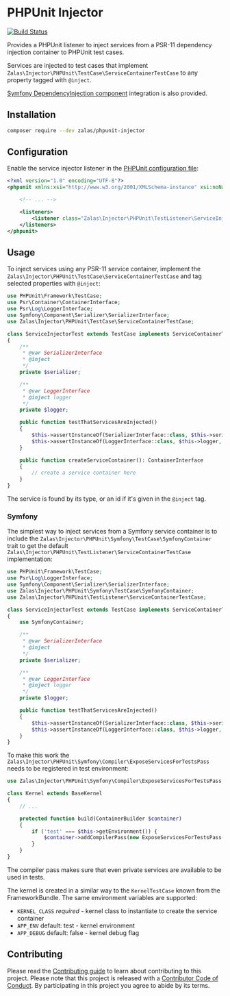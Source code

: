 # PHPUnit Injector

[![Build Status](https://travis-ci.org/jakzal/phpunit-injector.svg?branch=master)](https://travis-ci.org/jakzal/phpunit-injector)

Provides a PHPUnit listener to inject services from a PSR-11 dependency injection container to PHPUnit test cases.

Services are injected to test cases that implement `Zalas\Injector\PHPUnit\TestCase\ServiceContainerTestCase`
to any property tagged with `@inject`.

[Symfony DependencyInjection component](https://github.com/symfony/dependency-injection) integration is also provided.

## Installation

```bash
composer require --dev zalas/phpunit-injector
```

## Configuration

Enable the service injector listener
in the [PHPUnit configuration file](https://phpunit.de/manual/current/en/appendixes.configuration.html):

```xml
<?xml version="1.0" encoding="UTF-8"?>
<phpunit xmlns:xsi="http://www.w3.org/2001/XMLSchema-instance" xsi:noNamespaceSchemaLocation="https://schema.phpunit.de/7.0/phpunit.xsd">

    <!-- ... -->

    <listeners>
        <listener class="Zalas\Injector\PHPUnit\TestListener\ServiceInjectorListener" />
    </listeners>
</phpunit>
```

## Usage

To inject services using any PSR-11 service container, implement the `Zalas\Injector\PHPUnit\TestCase\ServiceContainerTestCase`
and tag selected properties with `@inject`:

```php
use PHPUnit\Framework\TestCase;
use Psr\Container\ContainerInterface;
use Psr\Log\LoggerInterface;
use Symfony\Component\Serializer\SerializerInterface;
use Zalas\Injector\PHPUnit\TestCase\ServiceContainerTestCase;

class ServiceInjectorTest extends TestCase implements ServiceContainerTestCase
{
    /**
     * @var SerializerInterface
     * @inject
     */
    private $serializer;

    /**
     * @var LoggerInterface
     * @inject logger
     */
    private $logger;

    public function testThatServicesAreInjected()
    {
        $this->assertInstanceOf(SerializerInterface::class, $this->serializer, 'The service is injectd by its type');
        $this->assertInstanceOf(LoggerInterface::class, $this->logger, 'The service is injected by its id');
    }

    public function createServiceContainer(): ContainerInterface
    {
        // create a service container here
    }
}
```

The service is found by its type, or an id if it's given in the `@inject` tag.

### Symfony

The simplest way to inject services from a Symfony service container is to include
the `Zalas\Injector\PHPUnit\Symfony\TestCase\SymfonyContainer` trait to get the default
`Zalas\Injector\PHPUnit\TestListener\ServiceContainerTestCase` implementation:

```php
use PHPUnit\Framework\TestCase;
use Psr\Log\LoggerInterface;
use Symfony\Component\Serializer\SerializerInterface;
use Zalas\Injector\PHPUnit\Symfony\TestCase\SymfonyContainer;
use Zalas\Injector\PHPUnit\TestListener\ServiceContainerTestCase;

class ServiceInjectorTest extends TestCase implements ServiceContainerTestCase
{
    use SymfonyContainer;

    /**
     * @var SerializerInterface
     * @inject
     */
    private $serializer;

    /**
     * @var LoggerInterface
     * @inject logger
     */
    private $logger;

    public function testThatServicesAreInjected()
    {
        $this->assertInstanceOf(SerializerInterface::class, $this->serializer, 'The service is injectd by its type');
        $this->assertInstanceOf(LoggerInterface::class, $this->logger, 'The service is injected by its id');
    }
}
```

To make this work the `Zalas\Injector\PHPUnit\Symfony\Compiler\ExposeServicesForTestsPass` needs to be
registered in test environment:

```php
use Zalas\Injector\PHPUnit\Symfony\Compiler\ExposeServicesForTestsPass;

class Kernel extends BaseKernel
{
    // ...

    protected function build(ContainerBuilder $container)
    {
        if ('test' === $this->getEnvironment()) {
            $container->addCompilerPass(new ExposeServicesForTestsPass());
        }
    }
}
```

The compiler pass makes sure that even private services are available to be used in tests.

The kernel is created in a similar way to the `KernelTestCase` known from the FrameworkBundle.
The same environment variables are supported:

 * `KERNEL_CLASS` *required* - kernel class to instantiate to create the service container
 * `APP_ENV` default: test - kernel environment
 * `APP_DEBUG` default: false - kernel debug flag

## Contributing

Please read the [Contributing guide](CONTRIBUTING.md) to learn about contributing to this project.
Please note that this project is released with a [Contributor Code of Conduct](CODE_OF_CONDUCT.md).
By participating in this project you agree to abide by its terms.
